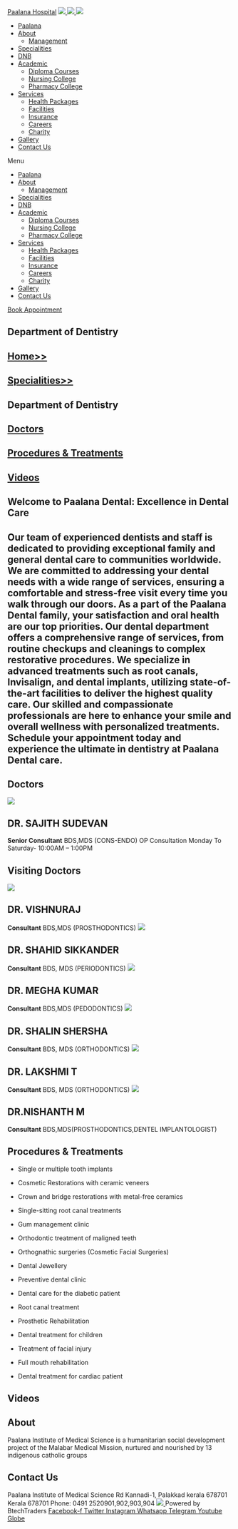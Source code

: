 [Paalana Hospital](https://paalana.in/dental-2/<https:/paalana.in> "Paalana Hospital")
[ ![](https://paalana.in/wp-content/uploads/2022/08/Untitled-2.png) ](https://paalana.in/dental-2/<https:/paalana.in/>)
[ ![](https://paalana.in/wp-content/uploads/2024/09/Group-883-1024x295.png) ](https://paalana.in/dental-2/<https:/paalana.in/>)
![](https://paalana.in/wp-content/uploads/2024/09/164073682_3625173097592065_7499118900655108432_n-1-1.jpg)
  * [Paalana](https://paalana.in/dental-2/<https:/paalana.in/>)
  * [About](https://paalana.in/dental-2/<https:/paalana.in/about/>)
    * [Management](https://paalana.in/dental-2/<https:/paalana.in/management/>)
  * [Specialities](https://paalana.in/dental-2/<https:/paalana.in/specialities/>)
  * [DNB](https://paalana.in/dental-2/<https:/paalana.in/diplomate-national-board-dnb/>)
  * [Academic](https://paalana.in/dental-2/<#>)
    * [Diploma Courses](https://paalana.in/dental-2/<https:/paalana.in/academic/>)
    * [Nursing College](https://paalana.in/dental-2/<https:/sanjocollegeofnursing.org/>)
    * [Pharmacy College](https://paalana.in/dental-2/<http:/www.sanjocps.com/>)
  * [Services](https://paalana.in/dental-2/<#>)
    * [Health Packages](https://paalana.in/dental-2/<https:/paalana.in/health-packages/>)
    * [Facilities](https://paalana.in/dental-2/<https:/paalana.in/facilities/>)
    * [Insurance](https://paalana.in/dental-2/<https:/paalana.in/insurance/>)
    * [Careers](https://paalana.in/dental-2/<https:/paalana.in/careers/>)
    * [Charity](https://paalana.in/dental-2/<https:/paalana.in/charity/>)
  * [Gallery](https://paalana.in/dental-2/<https:/paalana.in/our-gallery/>)
  * [Contact Us](https://paalana.in/dental-2/<https:/paalana.in/contact-us/>)


Menu
  * [Paalana](https://paalana.in/dental-2/<https:/paalana.in/>)
  * [About](https://paalana.in/dental-2/<https:/paalana.in/about/>)
    * [Management](https://paalana.in/dental-2/<https:/paalana.in/management/>)
  * [Specialities](https://paalana.in/dental-2/<https:/paalana.in/specialities/>)
  * [DNB](https://paalana.in/dental-2/<https:/paalana.in/diplomate-national-board-dnb/>)
  * [Academic](https://paalana.in/dental-2/<#>)
    * [Diploma Courses](https://paalana.in/dental-2/<https:/paalana.in/academic/>)
    * [Nursing College](https://paalana.in/dental-2/<https:/sanjocollegeofnursing.org/>)
    * [Pharmacy College](https://paalana.in/dental-2/<http:/www.sanjocps.com/>)
  * [Services](https://paalana.in/dental-2/<#>)
    * [Health Packages](https://paalana.in/dental-2/<https:/paalana.in/health-packages/>)
    * [Facilities](https://paalana.in/dental-2/<https:/paalana.in/facilities/>)
    * [Insurance](https://paalana.in/dental-2/<https:/paalana.in/insurance/>)
    * [Careers](https://paalana.in/dental-2/<https:/paalana.in/careers/>)
    * [Charity](https://paalana.in/dental-2/<https:/paalana.in/charity/>)
  * [Gallery](https://paalana.in/dental-2/<https:/paalana.in/our-gallery/>)
  * [Contact Us](https://paalana.in/dental-2/<https:/paalana.in/contact-us/>)


[ Book Appointment ](https://paalana.in/dental-2/<https:/bit.ly/pmchysan>)
## Department of Dentistry
## [Home>>](https://paalana.in/dental-2/<https:/paalana.in>)
## [Specialities>>](https://paalana.in/dental-2/<https:/paalana.in/specialities/>)
## Department of Dentistry
## [Doctors](https://paalana.in/dental-2/<#docs>)
## [Procedures & Treatments](https://paalana.in/dental-2/<#pros>)
## [Videos](https://paalana.in/dental-2/<#videos>)
## Welcome to Paalana Dental: Excellence in Dental Care
## Our team of experienced dentists and staff is dedicated to providing exceptional family and general dental care to communities worldwide. We are committed to addressing your dental needs with a wide range of services, ensuring a comfortable and stress-free visit every time you walk through our doors. As a part of the Paalana Dental family, your satisfaction and oral health are our top priorities. Our dental department offers a comprehensive range of services, from routine checkups and cleanings to complex restorative procedures. We specialize in advanced treatments such as root canals, Invisalign, and dental implants, utilizing state-of-the-art facilities to deliver the highest quality care. Our skilled and compassionate professionals are here to enhance your smile and overall wellness with personalized treatments. Schedule your appointment today and experience the ultimate in dentistry at Paalana Dental care.
## Doctors
![](https://paalana.in/wp-content/uploads/2024/11/dr-dentalDentistry-1.png)
## DR. SAJITH SUDEVAN 
**Senior Consultant**
BDS,MDS (CONS-ENDO)
OP Consultation
Monday To Saturday-
10:00AM – 1:00PM
## Visiting Doctors
![](https://paalana.in/wp-content/uploads/2024/06/doctor-placeholder-male.jpg)
## DR. VISHNURAJ 
**Consultant**
BDS,MDS (PROSTHODONTICS)
![](https://paalana.in/wp-content/uploads/2024/06/doctor-placeholder-male.jpg)
## DR. SHAHID SIKKANDER 
**Consultant**
BDS, MDS (PERIODONTICS)
![](https://paalana.in/wp-content/uploads/2024/06/placeholder-doctor-f-320x320-square-9c4abe4ca005f6f527398a211de9d9fe-5edf159a13402.jpg)
## DR. MEGHA KUMAR ​
**Consultant**
BDS,MDS (PEDODONTICS)
![](https://paalana.in/wp-content/uploads/2024/06/doctor-placeholder-male.jpg)
## DR. SHALIN SHERSHA
**Consultant**
BDS, MDS (ORTHODONTICS)
![](https://paalana.in/wp-content/uploads/2024/06/placeholder-doctor-f-320x320-square-9c4abe4ca005f6f527398a211de9d9fe-5edf159a13402.jpg)
## DR. LAKSHMI T 
**Consultant**
BDS, MDS (ORTHODONTICS)
![](https://paalana.in/wp-content/uploads/2024/06/doctor-placeholder-male.jpg)
## DR.NISHANTH M 
**Consultant**
BDS,MDS(PROSTHODONTICS,DENTEL IMPLANTOLOGIST)
## Procedures & Treatments
  * Single or multiple tooth implants
  * Cosmetic Restorations with ceramic veneers
  * Crown and bridge restorations with metal-free ceramics
  * Single-sitting root canal treatments
  * Gum management clinic
  * Orthodontic treatment of maligned teeth
  * Orthognathic surgeries (Cosmetic Facial Surgeries)


  * Dental Jewellery
  * Preventive dental clinic
  * Dental care for the diabetic patient
  * Root canal treatment
  * Prosthetic Rehabilitation
  * Dental treatment for children
  * Treatment of facial injury
  * Full mouth rehabilitation
  * Dental treatment for cardiac patient


## Videos
## About
Paalana Institute of Medical Science is a humanitarian social development project of the Malabar Medical Mission, nurtured and nourished by 13 indigenous catholic groups 
## Contact Us
Paalana Institute of Medical Science Rd
Kannadi-1, Palakkad kerala 678701
Kerala 678701
Phone: 0491 2520901,902,903,904
[ ](https://paalana.in/dental-2/<https:/www.facebook.com/paalana.pims>) [ ](https://paalana.in/dental-2/<https:/www.instagram.com/paalana_hospital/>) [ ](https://paalana.in/dental-2/<https:/www.youtube.com/@paalanainstituteofmedicals9226>)
[ ![](https://paalana.in/wp-content/uploads/2024/09/Group-884.png) ](https://paalana.in/dental-2/<https:/paalana.in/>)
Powered by BtechTraders
[ Facebook-f ](https://paalana.in/dental-2/<https:/www.facebook.com/btechtraderspage/>) [ Twitter ](https://paalana.in/dental-2/<https:/twitter.com/BtechTraders>) [ Instagram ](https://paalana.in/dental-2/<https:/www.instagram.com/btech_traders/>) [ Whatsapp ](https://paalana.in/dental-2/<https:wa.me/+919447090274>) [ Telegram ](https://paalana.in/dental-2/<https:/t.me/stockexTrading>) [ Youtube ](https://paalana.in/dental-2/<https:/www.youtube.com/c/Btechtraders>) [ Globe ](https://paalana.in/dental-2/<https:/btechtraders.com/>)
